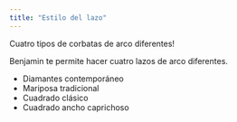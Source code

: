 ```yaml
---
title: "Estilo del lazo"
---
```


Cuatro tipos de corbatas de arco diferentes!

Benjamin te permite hacer cuatro lazos de arco diferentes.

- Diamantes contemporáneo
- Mariposa tradicional
- Cuadrado clásico
- Cuadrado ancho caprichoso





